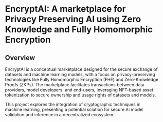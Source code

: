 # EncryptAI: A marketplace for Privacy Preserving AI using Zero Knowledge and Fully Homomorphic Encryption

## Overview
EncryptAI is a conceptual marketplace designed for the secure exchange of datasets and machine learning models, with a focus on privacy-preserving technologies like Fully Homomorphic Encryption (FHE) and Zero-Knowledge Proofs (ZKPs). The marketplace facilitates transactions between data providers, model developers, and end-users, leveraging NFT-based asset tokenization to secure ownership and usage rights of datasets and models.

This project explores the integration of cryptographic techniques in machine learning, presenting a potential solution for secure AI model validation and inference in a decentralized ecosystem.



